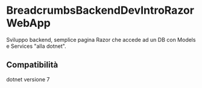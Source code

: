 # BreadcrumbsBackendDevIntroRazorWebApp
Sviluppo backend, semplice pagina Razor che accede ad un DB con Models e Services "alla dotnet". 

## Compatibilità
dotnet versione 7
